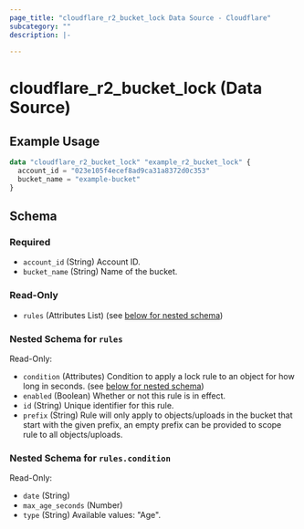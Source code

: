 ```yaml
---
page_title: "cloudflare_r2_bucket_lock Data Source - Cloudflare"
subcategory: ""
description: |-
  
---
```


# cloudflare_r2_bucket_lock (Data Source)



## Example Usage

```terraform
data "cloudflare_r2_bucket_lock" "example_r2_bucket_lock" {
  account_id = "023e105f4ecef8ad9ca31a8372d0c353"
  bucket_name = "example-bucket"
}
```

<!-- schema generated by tfplugindocs -->
## Schema

### Required

- `account_id` (String) Account ID.
- `bucket_name` (String) Name of the bucket.

### Read-Only

- `rules` (Attributes List) (see [below for nested schema](#nestedatt--rules))

<a id="nestedatt--rules"></a>
### Nested Schema for `rules`

Read-Only:

- `condition` (Attributes) Condition to apply a lock rule to an object for how long in seconds. (see [below for nested schema](#nestedatt--rules--condition))
- `enabled` (Boolean) Whether or not this rule is in effect.
- `id` (String) Unique identifier for this rule.
- `prefix` (String) Rule will only apply to objects/uploads in the bucket that start with the given prefix, an empty prefix can be provided to scope rule to all objects/uploads.

<a id="nestedatt--rules--condition"></a>
### Nested Schema for `rules.condition`

Read-Only:

- `date` (String)
- `max_age_seconds` (Number)
- `type` (String) Available values: "Age".


